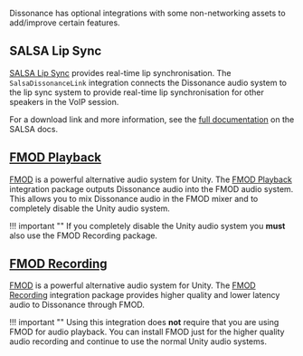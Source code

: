 Dissonance has optional integrations with some non-networking assets to add/improve certain features.

## SALSA Lip Sync

[SALSA Lip Sync](https://assetstore.unity.com/packages/tools/animation/salsa-lipsync-suite-148442?aid=1100lJDF) provides real-time lip synchronisation. The `SalsaDissonanceLink` integration connects the Dissonance audio system to the lip sync system to provide real-time lip synchronisation for other speakers in the VoIP session.

For a download link and more information, see the [full documentation](https://crazyminnowstudio.com/docs/salsa-lip-sync/addons/using-with-dissonance/) on the SALSA docs.

## [FMOD Playback](https://assetstore.unity.com/packages/slug/213415?aid=1100lJDF)

[FMOD](https://assetstore.unity.com/packages/tools/audio/fmod-for-unity-161631?aid=1100lJDF) is a powerful alternative audio system for Unity. The [FMOD Playback](https://assetstore.unity.com/packages/slug/213415?aid=1100lJDF) integration package outputs Dissonance audio into the FMOD audio system. This allows you to mix Dissonance audio in the FMOD mixer and to completely disable the Unity audio system.

!!! important ""
    If you completely disable the Unity audio system you **must** also use the FMOD Recording package.

## [FMOD Recording](https://assetstore.unity.com/packages/slug/213412?aid=1100lJDF)

[FMOD](https://assetstore.unity.com/packages/tools/audio/fmod-for-unity-161631?aid=1100lJDF) is a powerful alternative audio system for Unity. The [FMOD Recording](https://assetstore.unity.com/packages/slug/213412?aid=1100lJDF) integration package provides higher quality and lower latency audio to Dissonance through FMOD.

!!! important ""
    Using this integration does **not** require that you are using FMOD for audio playback. You can install FMOD just for the higher quality audio recording and continue to use the normal Unity audio systems.